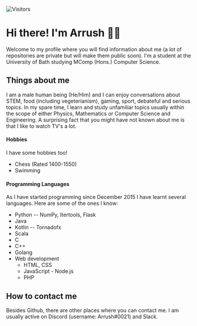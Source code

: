 <!-- **ArrushC/ArrushC** is a ✨ _special_ ✨ repository because its `README.md` (this file) appears on your GitHub profile.-->
![Visitors](https://visitor-badge.glitch.me/badge?page_id=page.id)

# Hi there! I'm Arrush 👨‍💻

Welcome to my profile where you will find information about me (a lot of repositories are private but will make them public soon). I'm a student at the University of Bath studying MComp (Hons.) Computer Science.

<!--
I'm a Computer Science student that has endless passion and enthusiasm ever since I was introduced to the subject. This has motivated me to do everything I can possibly do to gain an in-depth knowledge about it. I have finished GCE Advanced Level qualifications (known as A-Levels) in May 2021 for Computer Science, Mathematics and Physics.
-->

## Things about me

I am a male human being (He/Him) and I can enjoy conversations about STEM, food (including vegeterianism), gaming, sport, debateful and serious topics. In my spare time, I learn and study unfamiliar topics usually within the scope of either Physics, Mathematics or Computer Science and Engineering. A surprising fact that you might have not known about me is that I like to watch TV's a lot.

#### Hobbies
I have some hobbies too!
- Chess (Rated 1400-1550)
- Swimming

#### Programming Languages
As I have started programming since December 2015 I have learnt several languages. Here are some of the ones I know:
- Python -- NumPy, Itertools, Flask
- Java
- Kotlin -- Tornadofx
- Scala
- C
- C++
- Golang
- Web development
  - HTML, CSS
  - JavaScript - Node.js
  - PHP

## How to contact me
Besides Github, there are other places where you can contact me. I am usually active on Discord (username: Arrush#0021) and Slack.

